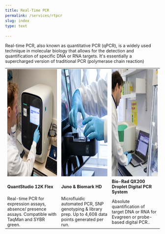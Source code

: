 ```yaml
---
title: Real-Time PCR
permalink: /services/rtpcr
slug: index
type: text

---
```


Real-time PCR, also known as quantitative PCR (qPCR), is a widely used technique in molecular biology that allows for the detection and quantification of specific DNA or RNA targets. It's essentially a supercharged version of traditional PCR (polymerase chain reaction) 

<div align="center">
    <table >
     <tr>
        <td><a href="https://www.google.com/url?q=https%3A%2F%2Fwww.thermofisher.com%2Fuk%2Fen%2Fhome%2Flife-science%2Fpcr%2Freal-time-pcr%2Freal-time-pcr-instruments%2Fquantstudio-systems.html%3Fgclid%3DEAIaIQobChMI3-6U3d-r_wIVpopoCR0ylAYqEAAYASAAEgJ9kvD_BwE%26cid%3Dgsd_pcr_sbu_r03_co_cp1491_pjt9629_gsd00000_0se_gaw_rs_lgn_%26ef_id%3DEAIaIQobChMI3-6U3d-r_wIVpopoCR0ylAYqEAAYASAAEgJ9kvD_BwE%3AG%3As%26s_kwcid%3DAL!3652!3!606132911516!e!!g!!quantstudio!17574808769!139287691418%26gad%3D1&sa=D&sntz=1&usg=AOvVaw1keZOyiPppkYOdUOIGfLDs"><img src="/assets/images/machines/quantStudio_12K_flex.jpg" width="350" height="350"/></a></td>
             <td><a href="https://www.google.com/url?q=https%3A%2F%2Fwww.standardbio.com%2Fsupport%2Finstrument-support%2Fbiomark-ep1-support&sa=D&sntz=1&usg=AOvVaw3TeGaYNXJWbmMLJC4gvJow"><img src="/assets/images/machines/juno_and_biomark_HD.jpg" width="350" height="350"/></a></td>
             <td><a href="https://www.google.com/url?q=https%3A%2F%2Fwww.thermofisher.com%2Fuk%2Fen%2Fhome%2Flife-science%2Fpcr%2Freal-time-pcr%2Freal-time-pcr-instruments%2Fquantstudio-systems.html%3Fgclid%3DEAIaIQobChMI3-6U3d-r_wIVpopoCR0ylAYqEAAYASAAEgJ9kvD_BwE%26cid%3Dgsd_pcr_sbu_r03_co_cp1491_pjt9629_gsd00000_0se_gaw_rs_lgn_%26ef_id%3DEAIaIQobChMI3-6U3d-r_wIVpopoCR0ylAYqEAAYASAAEgJ9kvD_BwE%3AG%3As%26s_kwcid%3DAL!3652!3!606132911516!e!!g!!quantstudio!17574808769!139287691418%26gad%3D1&sa=D&sntz=1&usg=AOvVaw1keZOyiPppkYOdUOIGfLDs"><img src="/assets/images/machines/bioRad.png" width="350" height="350"/></a></td>
        </tr>
        <tr>
        <td><b>QuantStudio 12K Flex</b></td>
        <td><b>Juno & Biomark HD</b></td>
        <td><b>Bio-Rad QX200 Droplet Digital PCR System</b></td>
        </tr>
        <tr>
        <td>Real-time PCR for expression assays, absence/ presence assays. Compatible with TaqMan and SYBR green.</td>
        <td>Microfluidic automated PCR, SNP genotyping  & library prep. Up to 4,608 data points generated per run.</td>
        <td>Absolute quantification of target DNA or RNA for Evagreen or probe- based digital PCR..</td>
        </tr>
        </table>
        </div>
  